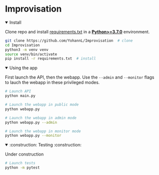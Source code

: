 # Improvisation

<details open>
<summary>Install</summary>

Clone repo and install [requirements.txt](https://github.com/YohannL/Improvisation/blob/main/ImproSablier/requirements.txt) in a
[**Python>=3.7.0**](https://www.python.org/) environment.

```bash
git clone https://github.com/YohannL/Improvisation  # clone
cd Improvisation
python3 -m venv venv
source venv/bin/activate
pip install -r requirements.txt  # install
```

</details>

<details open>
<summary>Using the app</summary>

First launch the API, then the webapp. Use the `--admin` and `--monitor` flags to lauch the webapp in these privileged modes.

```bash
# Launch API
python main.py

# Launch the webapp in public mode 
python webapp.py

# Launch the webapp in admin mode
python webapp.py --admin

# Launch the webapp in monitor mode
python webapp.py --monitor
```

</details>

<details open>
<summary>:construction: Testing :construction:</summary>

Under construction 

```bash
# Launch tests
python -m pytest
```

</details>